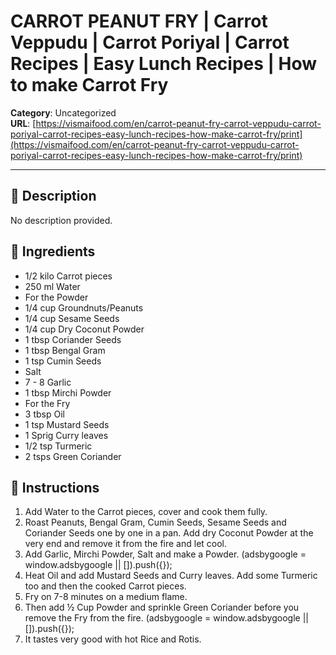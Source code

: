 # CARROT PEANUT FRY | Carrot Veppudu | Carrot Poriyal | Carrot Recipes | Easy Lunch Recipes | How to make Carrot Fry

**Category**: Uncategorized  
**URL**: [https://vismaifood.com/en/carrot-peanut-fry-carrot-veppudu-carrot-poriyal-carrot-recipes-easy-lunch-recipes-how-make-carrot-fry/print](https://vismaifood.com/en/carrot-peanut-fry-carrot-veppudu-carrot-poriyal-carrot-recipes-easy-lunch-recipes-how-make-carrot-fry/print)  


---

## 📝 Description
No description provided.



## 🧂 Ingredients
- 1/2 kilo Carrot pieces
- 250 ml Water
- For the Powder
- 1/4 cup Groundnuts/Peanuts
- 1/4 cup Sesame Seeds
- 1/4 cup Dry Coconut Powder
- 1 tbsp Coriander Seeds
- 1 tbsp Bengal Gram
- 1 tsp Cumin Seeds
- Salt
- 7 - 8 Garlic
- 1 tbsp Mirchi Powder
- For the Fry
- 3 tbsp Oil
- 1 tsp Mustard Seeds
- 1 Sprig Curry leaves
- 1/2 tsp Turmeric
- 2 tsps Green Coriander

## 🍳 Instructions
1. Add Water to the Carrot pieces, cover and cook them fully.
2. Roast Peanuts, Bengal Gram, Cumin Seeds, Sesame Seeds and Coriander Seeds one by one in a pan. Add dry Coconut Powder at the very end and remove it from the fire and let cool.
3. Add Garlic, Mirchi Powder, Salt and make a Powder. (adsbygoogle = window.adsbygoogle || []).push({});
4. Heat Oil and add Mustard Seeds and Curry leaves. Add some Turmeric too and then the cooked Carrot pieces.
5. Fry on 7-8 minutes on a medium flame.
6. Then add ½ Cup Powder and sprinkle Green Coriander before you remove the Fry from the fire. (adsbygoogle = window.adsbygoogle || []).push({});
7. It tastes very good with hot Rice and Rotis.


